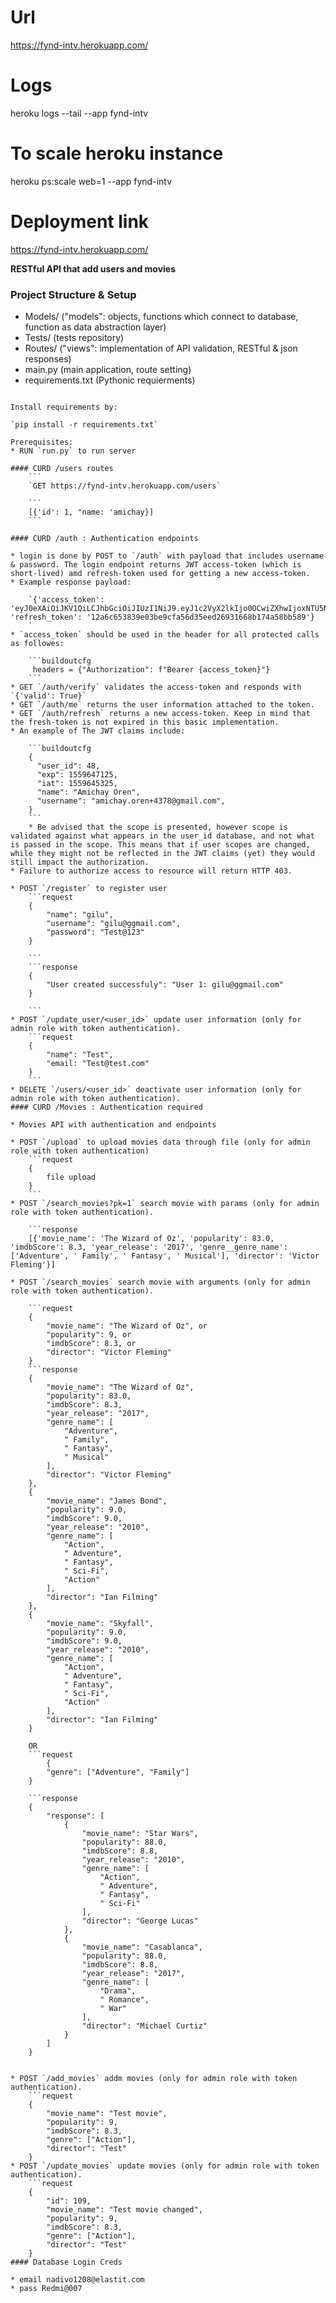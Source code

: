 # Url
https://fynd-intv.herokuapp.com/
# Logs
heroku logs --tail --app fynd-intv
# To scale heroku instance
heroku ps:scale web=1 --app fynd-intv
# Deployment link
https://fynd-intv.herokuapp.com/

**RESTful API that add users and movies**
### Project Structure & Setup

- Models/ 
   ("models": objects, functions which connect to database, 
    function as data abstraction layer)
- Tests/
   (tests repository)
- Routes/
   ("views": implementation of API validation, 
    RESTful & json responses)
- main.py
   (main application, route setting)
- requirements.txt
   (Pythonic requierments)
```

Install requirements by:
 
`pip install -r requirements.txt`

Prerequisites:
* RUN `run.py` to run server

#### CURD /users routes
    ```
    `GET https://fynd-intv.herokuapp.com/users`
    
    ```
    [{'id': 1, "name: 'amichay}]
    ```

#### CURD /auth : Authentication endpoints

* login is done by POST to `/auth` with payload that includes username & password. The login endpoint returns JWT access-token (which is short-lived) amd refresh-token used for getting a new access-token.
* Example response payload:
    
    `{'access_token': 'eyJ0eXAiOiJKV1QiLCJhbGciOiJIUzI1NiJ9.eyJ1c2VyX2lkIjo0OCwiZXhwIjoxNTU5NjQ3MTI1LCJpYXQiOjE1NTk2NDUzMjUsIm5hbWUiOiJBbWljaGF5IE9yZW4iLCJlbWFpbCI6ImFtaWNoYXkub3Jlbis0Mzc4QGdtYWlsLmNvbSIsInNjb3BlcyI6WyJ1c2VyIl19.2arsjawnHlPT0StNxTkyO6kEdDImqgCnFPjVbcRidEs', 'refresh_token': '12a6c653839e03be9cfa56d35eed26931668b174a58bb589'}
    ` 
* `access_token` should be used in the header for all protected calls as followes:

    ```buildoutcfg
     headers = {"Authorization": f"Bearer {access_token}"}
    ```
* GET `/auth/verify` validates the access-token and responds with `{'valid': True}`
* GET `/auth/me` returns the user information attached to the token.
* GET `/auth/refresh` returns a new access-token. Keep in mind that the fresh-token is not expired in this basic implementation.
* An example of The JWT claims include:

    ```buildoutcfg
    {
      "user_id": 48,
      "exp": 1559647125,
      "iat": 1559645325,
      "name": "Amichay Oren",
      "username": "amichay.oren+4378@gmail.com",
    }
    ```
    * Be advised that the scope is presented, however scope is validated against what appears in the user_id database, and not what is passed in the scope. This means that if user scopes are changed, while they might not be reflected in the JWT claims (yet) they would still impact the authorization.
* Failure to authorize access to resource will return HTTP 403.

* POST `/register` to register user
    ```request
    {
        "name": "gilu",
        "username": "gilu@ggmail.com",
        "password": "Test@123"
    }
    
    ```
    ```response
    {
        "User created successfuly": "User 1: gilu@ggmail.com"
    }
    
    ```
* POST `/update_user/<user_id>` update user information (only for admin role with token authentication).
    ```request
    {
        "name": "Test",
        "email: "Test@test.com"
    }
    ```
* DELETE `/users/<user_id>` deactivate user information (only for admin role with token authentication).
#### CURD /Movies : Authentication required

* Movies API with authentication and endpoints

* POST `/upload` to upload movies data through file (only for admin role with token authentication)
    ```request
    {
        file upload
    }
    ```
* POST `/search_movies?pk=1` search movie with params (only for admin role with token authentication).

    ```response
    [{'movie_name': 'The Wizard of Oz', 'popularity': 83.0, 'imdbScore': 8.3, 'year_release': '2017', 'genre__genre_name': ['Adventure', ' Family', ' Fantasy', ' Musical'], 'director': 'Victor Fleming'}]

* POST `/search_movies` search movie with arguments (only for admin role with token authentication).

    ```request
    {
        "movie_name": "The Wizard of Oz", or
        "popularity": 9, or
        "imdbScore": 8.3, or
        "director": "Victor Fleming"
    }
    ```response
    {
        "movie_name": "The Wizard of Oz",
        "popularity": 83.0,
        "imdbScore": 8.3,
        "year_release": "2017",
        "genre_name": [
            "Adventure",
            " Family",
            " Fantasy",
            " Musical"
        ],
        "director": "Victor Fleming"
    },
    {
        "movie_name": "James Bond",
        "popularity": 9.0,
        "imdbScore": 9.0,
        "year_release": "2010",
        "genre_name": [
            "Action",
            " Adventure",
            " Fantasy",
            " Sci-Fi",
            "Action"
        ],
        "director": "Ian Filming"
    },
    {
        "movie_name": "Skyfall",
        "popularity": 9.0,
        "imdbScore": 9.0,
        "year_release": "2010",
        "genre_name": [
            "Action",
            " Adventure",
            " Fantasy",
            " Sci-Fi",
            "Action"
        ],
        "director": "Ian Filming"
    }

    OR
    ```request
        {
        "genre": ["Adventure", "Family"]
    }

    ```response
    {
        "response": [
            {
                "movie_name": "Star Wars",
                "popularity": 88.0,
                "imdbScore": 8.8,
                "year_release": "2010",
                "genre_name": [
                    "Action",
                    " Adventure",
                    " Fantasy",
                    " Sci-Fi"
                ],
                "director": "George Lucas"
            },
            {
                "movie_name": "Casablanca",
                "popularity": 88.0,
                "imdbScore": 8.8,
                "year_release": "2017",
                "genre_name": [
                    "Drama",
                    " Romance",
                    " War"
                ],
                "director": "Michael Curtiz"
            }
        ]
    }


* POST `/add_movies` addm movies (only for admin role with token authentication).
    ```request
    {
        "movie_name": "Test movie",
        "popularity": 9,
        "imdbScore": 8.3,
        "genre": ["Action"],
        "director": "Test"
    }
* POST `/update_movies` update movies (only for admin role with token authentication).
    ```request
    {
        "id": 109,
        "movie_name": "Test movie changed",
        "popularity": 9,
        "imdbScore": 8.3,
        "genre": ["Action"],
        "director": "Test"
    }
#### Database Login Creds

* email nadivo1208@elastit.com
* pass Redmi@007

